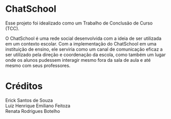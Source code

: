 # ChatSchool

Esse projeto foi idealizado como um Trabalho de Conclusão de Curso (TCC).

O ChatSchool é uma rede social desenvolvida com a ideia de ser utilizada em um contexto escolar. Com a implementação do ChatSchool em uma instituição de ensino, ele serviria como um canal de comunicação eficaz a ser utilizado pela direção e coordenação da escola, como também um lugar onde os alunos pudessem interagir mesmo fora da sala de aula e até mesmo com seus professores.

# Créditos 
Erick Santos de Souza <br>
Luiz Henrique Emiliano Feitoza <br>
Renata Rodrigues Botelho
